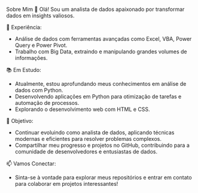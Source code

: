 Sobre Mim 👋 Olá! Sou um analista de dados apaixonado por transformar dados em insights valiosos.

💼 Experiência:
- Análise de dados com ferramentas avançadas como Excel, VBA, Power Query e Power Pivot.
- Trabalho com Big Data, extraindo e manipulando grandes volumes de informações.

📚 Em Estudo:
- Atualmente, estou aprofundando meus conhecimentos em análise de dados com Python.
- Desenvolvendo aplicações em Python para otimização de tarefas e automação de processos.
- Explorando o desenvolvimento web com HTML e CSS.

🚀 Objetivo:
- Continuar evoluindo como analista de dados, aplicando técnicas modernas e eficientes para resolver problemas complexos.
- Compartilhar meu progresso e projetos no GitHub, contribuindo para a comunidade de desenvolvedores e entusiastas de dados.

📫 Vamos Conectar:
- Sinta-se à vontade para explorar meus repositórios e entrar em contato para colaborar em projetos interessantes!
